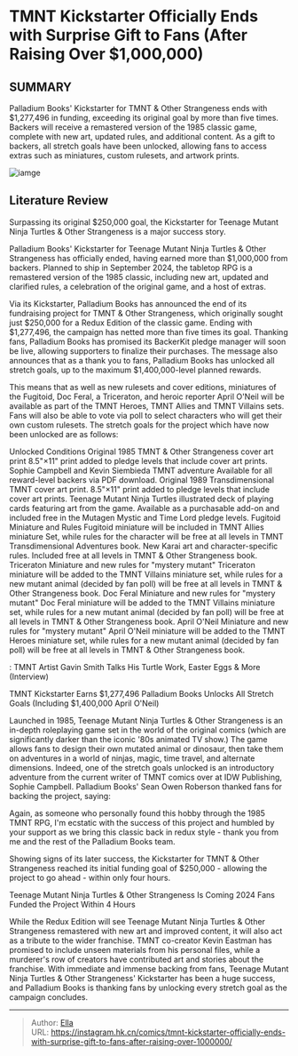 # TMNT Kickstarter Officially Ends with Surprise Gift to Fans (After Raising Over $1,000,000)


## SUMMARY 



  Palladium Books&#39; Kickstarter for TMNT &amp; Other Strangeness ends with $1,277,496 in funding, exceeding its original goal by more than five times.   Backers will receive a remastered version of the 1985 classic game, complete with new art, updated rules, and additional content.   As a gift to backers, all stretch goals have been unlocked, allowing fans to access extras such as miniatures, custom rulesets, and artwork prints.  

![iamge](https://static1.srcdn.com/wordpress/wp-content/uploads/2023/12/tmnt-teenage-mutant-ninja-turtles-other-strangeness-kickstarter.jpg)

## Literature Review

Surpassing its original $250,000 goal, the Kickstarter for Teenage Mutant Ninja Turtles &amp; Other Strangeness is a major success story.




Palladium Books&#39; Kickstarter for Teenage Mutant Ninja Turtles &amp; Other Strangeness has officially ended, having earned more than $1,000,000 from backers. Planned to ship in September 2024, the tabletop RPG is a remastered version of the 1985 classic, including new art, updated and clarified rules, a celebration of the original game, and a host of extras.




Via its Kickstarter, Palladium Books has announced the end of its fundraising project for TMNT &amp; Other Strangeness, which originally sought just $250,000 for a Redux Edition of the classic game. Ending with $1,277,496, the campaign has netted more than five times its goal. Thanking fans, Palladium Books has promised its BackerKit pledge manager will soon be live, allowing supporters to finalize their purchases. The message also announces that as a thank you to fans, Palladium Books has unlocked all stretch goals, up to the maximum $1,400,000-level planned rewards.

         

This means that as well as new rulesets and cover editions, miniatures of the Fugitoid, Doc Feral, a Triceraton, and heroic reporter April O&#39;Neil will be available as part of the TMNT Heroes, TMNT Allies and TMNT Villains sets. Fans will also be able to vote via poll to select characters who will get their own custom rulesets. The stretch goals for the project which have now been unlocked are as follows:




 Unlocked  Conditions   Original 1985 TMNT &amp; Other Strangeness cover art print  8.5&#34;×11&#34; print added to pledge levels that include cover art prints.   Sophie Campbell and Kevin Siembieda TMNT adventure  Available for all reward-level backers via PDF download.   Original 1989 Transdimensional TMNT cover art print.  8.5&#34;×11&#34; print added to pledge levels that include cover art prints.   Teenage Mutant Ninja Turtles illustrated deck of playing cards featuring art from the game.  Available as a purchasable add-on and included free in the Mutagen Mystic and Time Lord pledge levels.   Fugitoid Miniature and Rules  Fugitoid miniature will be included in TMNT Allies miniature Set, while rules for the character will be free at all levels in TMNT Transdimensional Adventures book.   New Karai art and character-specific rules.  Included free at all levels in TMNT &amp; Other Strangeness book.   Triceraton Miniature and new rules for &#34;mystery mutant&#34;  Triceraton miniature will be added to the TMNT Villains miniature set, while rules for a new mutant animal (decided by fan poll) will be free at all levels in TMNT &amp; Other Strangeness book.   Doc Feral Miniature and new rules for &#34;mystery mutant&#34;  Doc Feral miniature will be added to the TMNT Villains miniature set, while rules for a new mutant animal (decided by fan poll) will be free at all levels in TMNT &amp; Other Strangeness book.   April O&#39;Neil Miniature and new rules for &#34;mystery mutant&#34;  April O&#39;Neil miniature will be added to the TMNT Heroes miniature set, while rules for a new mutant animal (decided by fan poll) will be free at all levels in TMNT &amp; Other Strangeness book.   



 : TMNT Artist Gavin Smith Talks His Turtle Work, Easter Eggs &amp; More (Interview)


 TMNT Kickstarter Earns $1,277,496 
Palladium Books Unlocks All Stretch Goals (Including $1,400,000 April O&#39;Neil)
         




Launched in 1985, Teenage Mutant Ninja Turtles &amp; Other Strangeness is an in-depth roleplaying game set in the world of the original comics (which are significantly darker than the iconic &#39;80s animated TV show.) The game allows fans to design their own mutated animal or dinosaur, then take them on adventures in a world of ninjas, magic, time travel, and alternate dimensions. Indeed, one of the stretch goals unlocked is an introductory adventure from the current writer of TMNT comics over at IDW Publishing, Sophie Campbell. Palladium Books&#39; Sean Owen Roberson thanked fans for backing the project, saying:


Again, as someone who personally found this hobby through the 1985 TMNT RPG, I&#39;m ecstatic with the success of this project and humbled by your support as we bring this classic back in redux style - thank you from me and the rest of the Palladium Books team.




Showing signs of its later success, the Kickstarter for TMNT &amp; Other Strangeness reached its initial funding goal of $250,000 - allowing the project to go ahead - within only four hours.









 Teenage Mutant Ninja Turtles &amp; Other Strangeness Is Coming 2024 
Fans Funded the Project Within 4 Hours
          

While the Redux Edition will see Teenage Mutant Ninja Turtles &amp; Other Strangeness remastered with new art and improved content, it will also act as a tribute to the wider franchise. TMNT co-creator Kevin Eastman has promised to include unseen materials from his personal files, while a murderer&#39;s row of creators have contributed art and stories about the franchise. With immediate and immense backing from fans, Teenage Mutant Ninja Turtles &amp; Other Strangeness&#39; Kickstarter has been a huge success, and Palladium Books is thanking fans by unlocking every stretch goal as the campaign concludes.



---

> Author: [Ella](https://instagram.hk.cn/)  
> URL: https://instagram.hk.cn/comics/tmnt-kickstarter-officially-ends-with-surprise-gift-to-fans-after-raising-over-1000000/  

